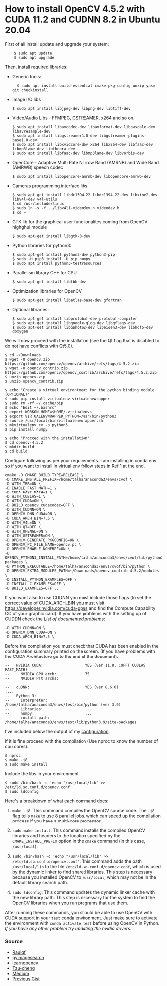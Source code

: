 # How to install OpenCV 4.5.2 with CUDA 11.2 and CUDNN 8.2 in Ubuntu 20.04

First of all install update and upgrade your system:
    
        $ sudo apt update
        $ sudo apt upgrade
   
    
Then, install required libraries:

* Generic tools:

        $ sudo apt install build-essential cmake pkg-config unzip yasm git checkinstall
    
* Image I/O libs
    ``` 
    $ sudo apt install libjpeg-dev libpng-dev libtiff-dev
    ``` 
* Video/Audio Libs - FFMPEG, GSTREAMER, x264 and so on.
    ```
    $ sudo apt install libavcodec-dev libavformat-dev libswscale-dev libavresample-dev
    $ sudo apt install libgstreamer1.0-dev libgstreamer-plugins-base1.0-dev
    $ sudo apt install libxvidcore-dev x264 libx264-dev libfaac-dev libmp3lame-dev libtheora-dev 
    $ sudo apt install libfaac-dev libmp3lame-dev libvorbis-dev
    ```
* OpenCore - Adaptive Multi Rate Narrow Band (AMRNB) and Wide Band (AMRWB) speech codec
    ```
    $ sudo apt install libopencore-amrnb-dev libopencore-amrwb-dev
    ```
    
* Cameras programming interface libs
    ```
    $ sudo apt-get install libdc1394-22 libdc1394-22-dev libxine2-dev libv4l-dev v4l-utils
    $ cd /usr/include/linux
    $ sudo ln -s -f ../libv4l1-videodev.h videodev.h
    $ cd ~
    ```

* GTK lib for the graphical user functionalites coming from OpenCV highghui module 
    ```
    $ sudo apt-get install libgtk-3-dev
    ```
* Python libraries for python3:
    ```
    $ sudo apt-get install python3-dev python3-pip
    $ sudo -H pip3 install -U pip numpy
    $ sudo apt install python3-testresources
    ```
* Parallelism library C++ for CPU
    ```
    $ sudo apt-get install libtbb-dev
    ```
* Optimization libraries for OpenCV
    ```
    $ sudo apt-get install libatlas-base-dev gfortran
    ```
* Optional libraries:
    ```
    $ sudo apt-get install libprotobuf-dev protobuf-compiler
    $ sudo apt-get install libgoogle-glog-dev libgflags-dev
    $ sudo apt-get install libgphoto2-dev libeigen3-dev libhdf5-dev doxygen
    ```

We will now proceed with the installation (see the Qt flag that is disabled to do not have conflicts with Qt5.0).

    $ cd ~/Downloads
    $ wget -O opencv.zip https://github.com/opencv/opencv/archive/refs/tags/4.5.2.zip
    $ wget -O opencv_contrib.zip https://github.com/opencv/opencv_contrib/archive/refs/tags/4.5.2.zip
    $ unzip opencv.zip
    $ unzip opencv_contrib.zip
    
    $ echo "Create a virtual environtment for the python binding module (OPTIONAL)"
    $ sudo pip install virtualenv virtualenvwrapper
    $ sudo rm -rf ~/.cache/pip
    $ echo "Edit ~/.bashrc"
    $ export WORKON_HOME=$HOME/.virtualenvs
    $ export VIRTUALENVWRAPPER_PYTHON=/usr/bin/python3
    $ source /usr/local/bin/virtualenvwrapper.sh
    $ mkvirtualenv cv -p python3
    $ pip install numpy
    
    $ echo "Procced with the installation"
    $ cd opencv-4.5.2
    $ mkdir build
    $ cd build
Configure following as per your requirements. I am installing in conda env so if you want to install in virtual env follow steps in Ref 1 at the end.
```
cmake -D CMAKE_BUILD_TYPE=RELEASE \
-D CMAKE_INSTALL_PREFIX=/home/talha/anaconda3/envs/cvof \
-D WITH_TBB=ON \
-D ENABLE_FAST_MATH=1 \
-D CUDA_FAST_MATH=1 \
-D WITH_CUBLAS=1 \
-D WITH_CUDA=ON \
-D BUILD_opencv_cudacodec=OFF \
-D WITH_CUDNN=ON \
-D OPENCV_DNN_CUDA=ON \
-D CUDA_ARCH_BIN=7.5 \
-D WITH_V4L=ON \
-D WITH_QT=OFF \
-D WITH_OPENGL=ON \
-D WITH_GSTREAMER=ON \
-D OPENCV_GENERATE_PKGCONFIG=ON \
-D OPENCV_PC_FILE_NAME=opencv.pc \
-D OPENCV_ENABLE_NONFREE=ON \
-D OPENCV_PYTHON3_INSTALL_PATH=/home/talha/anaconda3/envs/cvof/lib/python3.8/site-packages \
-D PYTHON_EXECUTABLE=/home/talha/anaconda3/envs/cvof/bin/python \
-D OPENCV_EXTRA_MODULES_PATH=~/Downloads/opencv_contrib-4.5.2/modules \
-D INSTALL_PYTHON_EXAMPLES=OFF \
-D INSTALL_C_EXAMPLES=OFF \
-D BUILD_EXAMPLES=OFF ..
```

    
If you want also to use CUDNN you must include those flags (to set the correct value of CUDA_ARCH_BIN you must visit https://developer.nvidia.com/cuda-gpus and find the Compute Capability CC of your graphic card). If you have problems with the setting up of CUDDN check the *List of documented problems*:

	-D WITH_CUDNN=ON \
	-D OPENCV_DNN_CUDA=ON \
	-D CUDA_ARCH_BIN=7.5 \

Before the compilation you must check that CUDA has been enabled in the configuration summary printed on the screen. (If you have problems with the CUDA Architecture go to the end of the document).

```
--   NVIDIA CUDA:                   YES (ver 11.8, CUFFT CUBLAS FAST_MATH)
--     NVIDIA GPU arch:             75
--     NVIDIA PTX archs:
-- 
--   cuDNN:                         YES (ver 8.6.0)
....
--   Python 3:
--     Interpreter:                 /home/talha/anaconda3/envs/test/bin/python (ver 3.9)
--     Libraries:                   ...
--     numpy:                       ...
--     install path:                /home/talha/anaconda3/envs/test/lib/python3.9/site-packages

```

I've included below the output of my [configuration](#configuration-information).

If it is fine proceed with the compilation (Use nproc to know the number of cpu cores):
    
    $ nproc
    $ make -j8
    $ sudo make install

Include the libs in your environment    
    
    $ sudo /bin/bash -c 'echo "/usr/local/lib" >> /etc/ld.so.conf.d/opencv.conf'
    $ sudo ldconfig

 Here's a breakdown of what each command does:

1. `make -j8`: This command compiles the OpenCV source code. The `-j8` flag tells `make` to use 8 parallel jobs, which can speed up the compilation process if you have a multi-core processor.

2. `sudo make install`: This command installs the compiled OpenCV libraries and headers to the location specified by the `CMAKE_INSTALL_PREFIX` option in the `cmake` command (in this case, `/usr/local`).

3. `sudo /bin/bash -c 'echo "/usr/local/lib" >> /etc/ld.so.conf.d/opencv.conf'`: This command adds the path `/usr/local/lib` to the file `/etc/ld.so.conf.d/opencv.conf`, which is used by the dynamic linker to find shared libraries. This step is necessary because you installed OpenCV to `/usr/local`, which may not be in the default library search path.

4. `sudo ldconfig`: This command updates the dynamic linker cache with the new library path. This step is necessary for the system to find the OpenCV libraries when you run programs that use them.

After running these commands, you should be able to use OpenCV with CUDA support in your `test` conda environment. Just make sure to activate the environment with `conda activate test` before using OpenCV in Python.
*If you have any other problem try updating the nvidia drivers.*

### Source
- [Raulqf](https://gist.github.com/raulqf/f42c718a658cddc16f9df07ecc627be7#file-install_opencv4_cuda11_cudnn8-md)
- [pyimagesearch](https://www.pyimagesearch.com/2018/08/15/how-to-install-opencv-4-on-ubuntu/)
- [learnopencv](https://www.learnopencv.com/install-opencv-4-on-ubuntu-18-04/)
- [Tzu-cheng](https://chuangtc.com/ParallelComputing/OpenCV_Nvidia_CUDA_Setup.php)
- [Medium](https://medium.com/@debugvn/installing-opencv-3-3-0-on-ubuntu-16-04-lts-7db376f93961)
- [Previous Gist](https://gist.github.com/raulqf/a3caa97db3f8760af33266a1475d0e5e)
